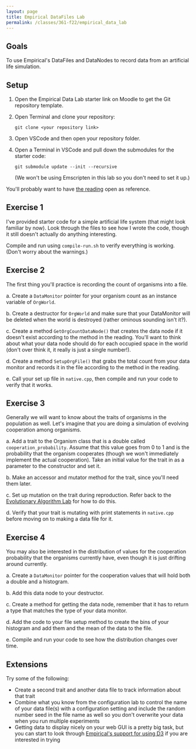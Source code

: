 ```yaml
---
layout: page
title: Empirical DataFiles Lab
permalink: /classes/361-f22/empirical_data_lab
---
```


## Goals
To use Empirical's DataFiles and DataNodes to record data from an artificial life simulation.

## Setup
1. Open the Empirical Data Lab starter link on Moodle to get the Git repository template. 

2. Open Terminal and clone your repository:
    ```
    git clone <your repository link>
    ```

3. Open VSCode and then open your repository folder. 

4. Open a Terminal in VSCode and pull down the submodules for the starter code:

    ```
    git submodule update --init --recursive
    ```

    (We won't be using Emscripten in this lab so you don't need to set it up.)

You'll probably want to have [the reading](/classes/361-w21/data_intro) open as reference.

## Exercise 1
I've provided starter code for a simple artificial life system (that might look familiar by now). Look through the files to see how I wrote the code, though it still doesn't actually do anything interesting.

Compile and run using `compile-run.sh` to verify everything is working. (Don't worry about the warnings.)

## Exercise 2
The first thing you'll practice is recording the count of organisms into a file.

a. Create a `DataMonitor` pointer for your organism count as an instance variable of `OrgWorld`.

b. Create a destructor for `OrgWorld` and make sure that your DataMonitor will be deleted when the world is destroyed (rather ominous sounding isn't it?).

c. Create a method `GetOrgCountDataNode()` that creates the data node if it doesn't exist according to the method in the reading. You'll want to think about what your data node should do for each occupied space in the world (don't over think it, it really is just a single number!).

d. Create a method `SetupOrgFile()` that grabs the total count from your data monitor and records it in the file according to the method in the reading.

e. Call your set up file in `native.cpp`, then compile and run your code to verify that it works.

## Exercise 3
Generally we will want to know about the traits of organisms in the population as well.
Let's imagine that you are doing a simulation of evolving cooperation among organisms.


a. Add a trait to the Organism class that is a double called `cooperation_probability`. Assume that this value goes from 0 to 1 and is the probability that the organism cooperates (though we won't immediately implement the actual cooperation). Take an initial value for the trait in as a parameter to the constructor and set it.

b. Make an accessor and mutator method for the trait, since you'll need them later.

c. Set up mutation on the trait during reproduction. Refer back to the [Evolutionary Algorithm Lab](evo_alg_lab) for how to do this.

d. Verify that your trait is mutating with print statements in `native.cpp` before moving on to making a data file for it.


## Exercise 4
You may also be interested in the distribution of values for the cooperation probability that the organisms currently have, even though it is just drifting around currently. 

a. Create a `DataMonitor` pointer for the cooperation values that will hold both a double and a histogram.

b. Add this data node to your destructor.

c. Create a method for getting the data node, remember that it has to return a type that matches the type of your data monitor.

d. Add the code to your file setup method to create the bins of your histogram and add them and the mean of the data to the file.

e. Compile and run your code to see how the distribution changes over time.

## Extensions
Try some of the following:
* Create a second trait and another data file to track information about that trait
* Combine what you know from the configuration lab to control the name of your data file(s) with a configuration setting and include the random number seed in the file name as well so you don't overwrite your data when you run multiple experiments
* Getting data to display nicely on your web GUI is a pretty big task, but you can start to look through [Empirical's support for using D3](https://empirical.readthedocs.io/en/latest/library/web/d3/d3-intro.html) if you are interested in trying
